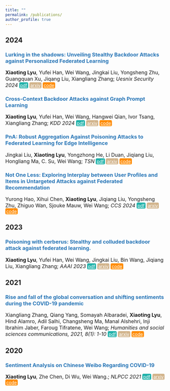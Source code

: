 ```yaml
---
title: ""
permalink: /publications/
author_profile: true
---
```


<style type="text/css" rel="stylesheet">
.btn--paper {
color: white;
background-color: lightseagreen;
padding: 1px 3px;
text-align: center;
border-radius: 4px;
a { TEXT-DECORATION:none }
}
.btn--arxiv {
color: white;
background-color: tan;
padding: 1px 3px;
text-align: center;
border-radius: 4px;
a { TEXT-DECORATION:none }
}
.btn--code {
color: white;
background-color: DARKORANGE;
padding: 1px 3px;
text-align: center;
border-radius: 4px;
a { TEXT-DECORATION:none }
}
</style>

<h2 id='2024'>2024</h2>

### <span style="color:rgb(39, 117, 182)">Lurking in the shadows: Unveiling Stealthy Backdoor Attacks against Personalized Federated Learning</span>
<font size="3"> <b>Xiaoting Lyu</b>, Yufei Han, Wei Wang, Jingkai Liu, Yongsheng Zhu, Guangquan Xu, Jiqang Liu, Xiangliang Zhang;
<i>Uesnix Security 2024</i></font>
<a href="https://xtLyu.github.io/xiaoting_lyu/" class="btn--paper" target="_blank">pdf</a>
<a href="https://arxiv.org/abs/2406.06207" class="btn--arxiv" target="_blank">arxiv</a>
<a href="https://github.com/xtLyu/CrossBA" class="btn--code" target="_blank">code</a>

### <span style="color:rgb(39, 117, 182)">Cross-Context Backdoor Attacks against Graph Prompt Learning</span>
<font size="3"> <b>Xiaoting Lyu</b>, Yufei Han, Wei Wang, Hangwei Qian, Ivor Tsang, Xiangliang Zhang;
<i>KDD 2024</i></font>
<a href="https://xtLyu.github.io/xiaoting_lyu/" class="btn--paper" target="_blank">pdf</a>
<a href="https://arxiv.org/abs/2405.17984" class="btn--arxiv" target="_blank">arxiv</a>
<a href="https://github.com/xtLyu/CrossBA" class="btn--code" target="_blank">code</a>

### <span style="color:rgb(39, 117, 182)">PnA: Robust Aggregation Against Poisoning Attacks to Federated Learning for Edge Intelligence</span>
<font size="3"> Jingkai Liu, <b>Xiaoting Lyu</b>, Yongzhong He, Li Duan, Jiqiang Liu, Hongliang Ma, C. Su, Wei Wang;
<i>TSN</i></font>
<a href="https://xtLyu.github.io/xiaoting_lyu/" class="btn--paper" target="_blank">pdf</a>
<a href="https://xtLyu.github.io/xiaoting_lyu/" class="btn--arxiv" target="_blank">arxiv</a>
<a href="https://xtLyu.github.io/xiaoting_lyu/" class="btn--code" target="_blank">code</a>

### <span style="color:rgb(39, 117, 182)">Not One Less: Exploring Interplay between User Profiles and Items in Untargeted Attacks against Federated Recommendation</span>
<font size="3"> Yurong Hao, Xihui Chen, <b>Xiaoting Lyu</b>, Jiqiang Liu, Yongsheng Zhu, Zhiguo Wan, Sjouke Mauw, Wei Wang;
<i>CCS 2024</i></font>
<a href="https://xtLyu.github.io/xiaoting_lyu/" class="btn--paper" target="_blank">pdf</a>
<a href="https://xtLyu.github.io/xiaoting_lyu/" class="btn--arxiv" target="_blank">arxiv</a>
<a href="https://xtLyu.github.io/xiaoting_lyu/" class="btn--code" target="_blank">code</a>

<h2 id='2023'>2023</h2>

### <span style="color:rgb(39, 117, 182)">Poisoning with cerberus: Stealthy and colluded backdoor attack against federated learning.</span>
<font size="3"> <b>Xiaoting Lyu</b>, Yufei Han, Wei Wang, Jingkai Liu, Bin Wang, Jiqiang Liu, Xiangliang Zhang;
<i>AAAI 2023</i></font>
<a href="https://ojs.aaai.org/index.php/AAAI/article/view/26083" class="btn--paper" target="_blank">pdf</a>
<a href="https://ojs.aaai.org/index.php/AAAI/article/view/26083" class="btn--arxiv" target="_blank">arxiv</a>
<a href="https://github.com/xtLyu/CerP" class="btn--code" target="_blank">code</a>

<h2 id='2021'>2021</h2>

### <span style="color:rgb(39, 117, 182)">Rise and fall of the global conversation and shifting sentiments during the COVID-19 pandemic</span>
<font size="3">Xiangliang Zhang, Qiang Yang, Somayah Albaradei, <b>Xiaoting Lyu</b>, Hind Alamro, Adil Salhi, Changsheng Ma, Manal Alshehri, Inji Ibrahim Jaber, Faroug Tifratene, Wei Wang;
<i>Humanities and social sciences communications, 2021, 8(1): 1-10 </i></font>
<a href="Rise and fall of the global conversation and shifting sentiments during the COVID-19 pandemic[" class="btn--paper" target="_blank">pdf</a>
<a href="Rise and fall of the global conversation and shifting sentiments during the COVID-19 pandemic[" class="btn--arxiv" target="_blank">arxiv</a>
<a href="Rise and fall of the global conversation and shifting sentiments during the COVID-19 pandemic[" class="btn--code" target="_blank">code</a>

<h2 id='2020'>2020</h2>

### <span style="color:rgb(39, 117, 182)">Sentiment Analysis on Chinese Weibo Regarding COVID-19</span>
<font size="3"><b>Xiaoting Lyu</b>, Zhe Chen, Di Wu, Wei Wang.;
<i>NLPCC 2021</i></font>
<a href="https://link.springer.com/chapter/10.1007/978-3-030-60450-9_56" class="btn--paper" target="_blank">pdf</a>
<a href="https://link.springer.com/chapter/10.1007/978-3-030-60450-9_56" class="btn--arxiv" target="_blank">arxiv</a>
<a href="https://link.springer.com/chapter/10.1007/978-3-030-60450-9_56" class="btn--code" target="_blank">code</a>




